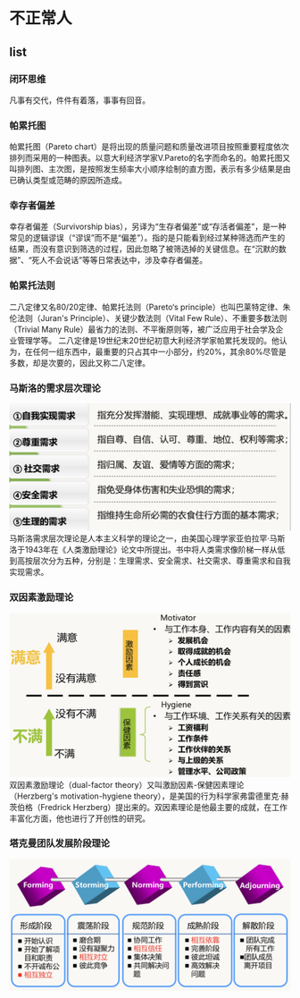# 不正常人

## list

### 闭环思维
凡事有交代，件件有着落，事事有回音。

### 帕累托图
帕累托图（Pareto chart）是将出现的质量问题和质量改进项目按照重要程度依次排列而采用的一种图表。以意大利经济学家V.Pareto的名字而命名的。帕累托图又叫排列图、主次图，是按照发生频率大小顺序绘制的直方图，表示有多少结果是由已确认类型或范畴的原因所造成。

### 幸存者偏差
幸存者偏差（Survivorship bias），另译为“生存者偏差”或“存活者偏差”，是一种常见的逻辑谬误（“谬误”而不是“偏差”）。指的是只能看到经过某种筛选而产生的结果，而没有意识到筛选的过程，因此忽略了被筛选掉的关键信息。在“沉默的数据”、“死人不会说话”等等日常表达中，涉及幸存者偏差。

### 帕累托法则
二八定律又名80/20定律、帕累托法则（Pareto‘s principle）也叫巴莱特定律、朱伦法则（Juran's Principle）、关键少数法则（Vital Few Rule）、不重要多数法则（Trivial Many Rule）最省力的法则、不平衡原则等，被广泛应用于社会学及企业管理学等。
二八定律是19世纪末20世纪初意大利经济学家帕累托发现的。他认为，在任何一组东西中，最重要的只占其中一小部分，约20%，其余80%尽管是多数，却是次要的，因此又称二八定律。

### 马斯洛的需求层次理论
![/assets/images/2019072517.png](/assets/images/2019072517.png)
马斯洛需求层次理论是人本主义科学的理论之一，由美国心理学家亚伯拉罕·马斯洛于1943年在《人类激励理论》论文中所提出。书中将人类需求像阶梯一样从低到高按层次分为五种，分别是：生理需求、安全需求、社交需求、尊重需求和自我实现需求。

### 双因素激励理论
![/assets/images/2019072518.png](/assets/images/2019072518.png)
双因素激励理论（dual-factor theory）又叫激励因素-保健因素理论（Herzberg's motivation-hygiene theory），是美国的行为科学家弗雷德里克·赫茨伯格（Fredrick Herzberg）提出来的。双因素理论是他最主要的成就，在工作丰富化方面，他也进行了开创性的研究。

### 塔克曼团队发展阶段理论
![/assets/images/2019072521.png](/assets/images/2019072521.png)